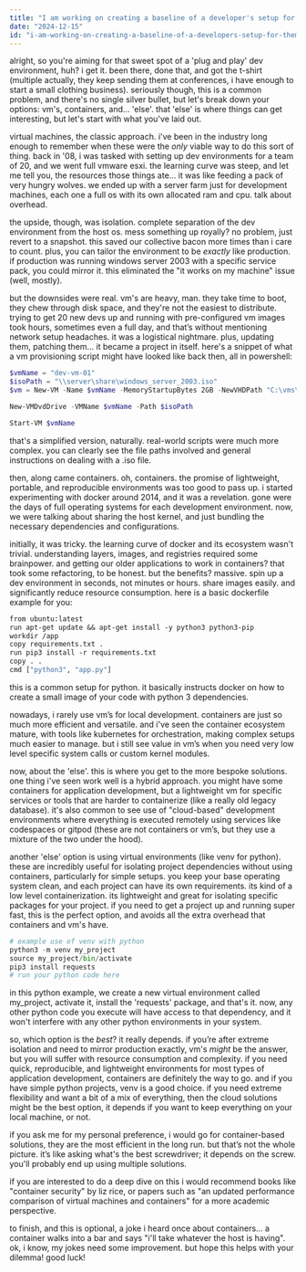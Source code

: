 ```yaml
---
title: "I am working on creating a baseline of a developer's setup for them to 'plug and play'. What would be the best option? VM, Containers or else?"
date: "2024-12-15"
id: "i-am-working-on-creating-a-baseline-of-a-developers-setup-for-them-to-plug-and-play-what-would-be-the-best-option-vm-containers-or-else"
---
```


alright, so you're aiming for that sweet spot of a 'plug and play' dev environment, huh? i get it. been there, done that, and got the t-shirt (multiple actually, they keep sending them at conferences, i have enough to start a small clothing business). seriously though, this is a common problem, and there's no single silver bullet, but let's break down your options: vm's, containers, and… 'else'. that 'else' is where things can get interesting, but let's start with what you've laid out.

virtual machines, the classic approach. i've been in the industry long enough to remember when these were the *only* viable way to do this sort of thing. back in '08, i was tasked with setting up dev environments for a team of 20, and we went full vmware esxi. the learning curve was steep, and let me tell you, the resources those things ate... it was like feeding a pack of very hungry wolves. we ended up with a server farm just for development machines, each one a full os with its own allocated ram and cpu. talk about overhead.

the upside, though, was isolation. complete separation of the dev environment from the host os. mess something up royally? no problem, just revert to a snapshot. this saved our collective bacon more times than i care to count. plus, you can tailor the environment to be *exactly* like production. if production was running windows server 2003 with a specific service pack, you could mirror it. this eliminated the "it works on my machine" issue (well, mostly).

but the downsides were real. vm's are heavy, man. they take time to boot, they chew through disk space, and they're not the easiest to distribute. trying to get 20 new devs up and running with pre-configured vm images took hours, sometimes even a full day, and that’s without mentioning network setup headaches. it was a logistical nightmare. plus, updating them, patching them… it became a project in itself. here's a snippet of what a vm provisioning script might have looked like back then, all in powershell:

```powershell
$vmName = "dev-vm-01"
$isoPath = "\\server\share\windows_server_2003.iso"
$vm = New-VM -Name $vmName -MemoryStartupBytes 2GB -NewVHDPath "C:\vms\$vmName.vhd" -NewVHDSizeBytes 40GB

New-VMDvdDrive -VMName $vmName -Path $isoPath

Start-VM $vmName
```

that's a simplified version, naturally. real-world scripts were much more complex. you can clearly see the file paths involved and general instructions on dealing with a .iso file.

then, along came containers. oh, containers. the promise of lightweight, portable, and reproducible environments was too good to pass up. i started experimenting with docker around 2014, and it was a revelation. gone were the days of full operating systems for each development environment. now, we were talking about sharing the host kernel, and just bundling the necessary dependencies and configurations.

initially, it was tricky. the learning curve of docker and its ecosystem wasn't trivial. understanding layers, images, and registries required some brainpower. and getting our older applications to work in containers? that took some refactoring, to be honest. but the benefits? massive. spin up a dev environment in seconds, not minutes or hours. share images easily. and significantly reduce resource consumption. here is a basic dockerfile example for you:

```dockerfile
from ubuntu:latest
run apt-get update && apt-get install -y python3 python3-pip
workdir /app
copy requirements.txt .
run pip3 install -r requirements.txt
copy . .
cmd ["python3", "app.py"]
```

this is a common setup for python. it basically instructs docker on how to create a small image of your code with python 3 dependencies.

nowadays, i rarely use vm’s for local development. containers are just so much more efficient and versatile. and i've seen the container ecosystem mature, with tools like kubernetes for orchestration, making complex setups much easier to manage. but i still see value in vm’s when you need very low level specific system calls or custom kernel modules.

now, about the 'else'. this is where you get to the more bespoke solutions. one thing i've seen work well is a hybrid approach. you might have some containers for application development, but a lightweight vm for specific services or tools that are harder to containerize (like a really old legacy database). it's also common to see use of "cloud-based" development environments where everything is executed remotely using services like codespaces or gitpod (these are not containers or vm’s, but they use a mixture of the two under the hood).

another 'else' option is using virtual environments (like venv for python). these are incredibly useful for isolating project dependencies without using containers, particularly for simple setups. you keep your base operating system clean, and each project can have its own requirements. its kind of a low level containerization. its lightweight and great for isolating specific packages for your project. if you need to get a project up and running super fast, this is the perfect option, and avoids all the extra overhead that containers and vm's have.

```python
# example use of venv with python
python3 -m venv my_project
source my_project/bin/activate
pip3 install requests
# run your python code here
```

in this python example, we create a new virtual environment called my_project, activate it, install the 'requests' package, and that's it. now, any other python code you execute will have access to that dependency, and it won't interfere with any other python environments in your system.

so, which option is the *best*? it really depends. if you’re after extreme isolation and need to mirror production exactly, vm's *might* be the answer, but you will suffer with resource consumption and complexity. if you need quick, reproducible, and lightweight environments for most types of application development, containers are definitely the way to go. and if you have simple python projects, venv is a good choice. if you need extreme flexibility and want a bit of a mix of everything, then the cloud solutions might be the best option, it depends if you want to keep everything on your local machine, or not.

if you ask me for my personal preference, i would go for container-based solutions, they are the most efficient in the long run. but that’s not the whole picture. it’s like asking what's the best screwdriver; it depends on the screw. you'll probably end up using multiple solutions.

if you are interested to do a deep dive on this i would recommend books like "container security" by liz rice, or papers such as "an updated performance comparison of virtual machines and containers" for a more academic perspective.

to finish, and this is optional, a joke i heard once about containers... a container walks into a bar and says "i'll take whatever the host is having". ok, i know, my jokes need some improvement. but hope this helps with your dilemma! good luck!
